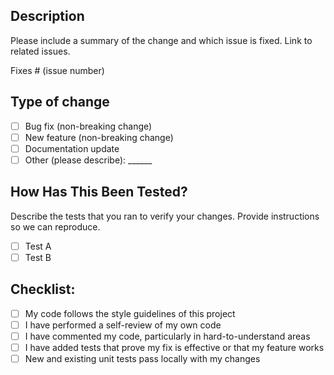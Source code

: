 ## Description
Please include a summary of the change and which issue is fixed. Link to related issues.

Fixes # (issue number)

## Type of change
- [ ] Bug fix (non-breaking change)
- [ ] New feature (non-breaking change)
- [ ] Documentation update
- [ ] Other (please describe): ______

## How Has This Been Tested?
Describe the tests that you ran to verify your changes. Provide instructions so we can reproduce.
- [ ] Test A
- [ ] Test B

## Checklist:
- [ ] My code follows the style guidelines of this project
- [ ] I have performed a self-review of my own code
- [ ] I have commented my code, particularly in hard-to-understand areas
- [ ] I have added tests that prove my fix is effective or that my feature works
- [ ] New and existing unit tests pass locally with my changes
